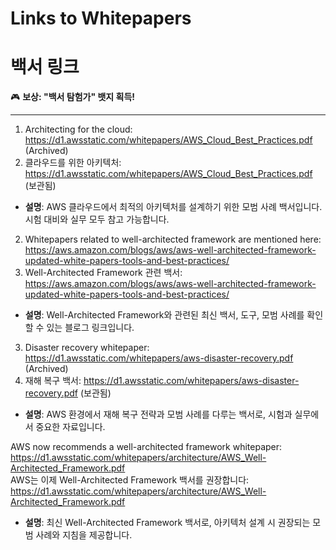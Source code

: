 # Links to Whitepapers  
# 백서 링크  
🎮 **보상: "백서 탐험가" 뱃지 획득!**

---

1. Architecting for the cloud: https://d1.awsstatic.com/whitepapers/AWS_Cloud_Best_Practices.pdf (Archived)  
1. 클라우드를 위한 아키텍처: https://d1.awsstatic.com/whitepapers/AWS_Cloud_Best_Practices.pdf (보관됨)  
- **설명**: AWS 클라우드에서 최적의 아키텍처를 설계하기 위한 모범 사례 백서입니다. 시험 대비와 실무 모두 참고 가능합니다.  

2. Whitepapers related to well-architected framework are mentioned here: https://aws.amazon.com/blogs/aws/aws-well-architected-framework-updated-white-papers-tools-and-best-practices/  
2. Well-Architected Framework 관련 백서: https://aws.amazon.com/blogs/aws/aws-well-architected-framework-updated-white-papers-tools-and-best-practices/  
- **설명**: Well-Architected Framework와 관련된 최신 백서, 도구, 모범 사례를 확인할 수 있는 블로그 링크입니다.  

3. Disaster recovery whitepaper: https://d1.awsstatic.com/whitepapers/aws-disaster-recovery.pdf (Archived)  
3. 재해 복구 백서: https://d1.awsstatic.com/whitepapers/aws-disaster-recovery.pdf (보관됨)  
- **설명**: AWS 환경에서 재해 복구 전략과 모범 사례를 다루는 백서로, 시험과 실무에서 중요한 자료입니다.  

AWS now recommends a well-architected framework whitepaper: https://d1.awsstatic.com/whitepapers/architecture/AWS_Well-Architected_Framework.pdf  
AWS는 이제 Well-Architected Framework 백서를 권장합니다: https://d1.awsstatic.com/whitepapers/architecture/AWS_Well-Architected_Framework.pdf  
- **설명**: 최신 Well-Architected Framework 백서로, 아키텍처 설계 시 권장되는 모범 사례와 지침을 제공합니다.  
```

